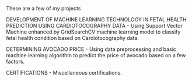 These are a few of my projects

DEVELOPMENT OF MACHINE LEARNING TECHNOLOGY IN FETAL HEALTH PREDICTION USING CARDIOTOCOGRAPHY DATA - Using Support Vector Machine enhanced by GridSearchCV machine learning model to classify fetal health condition based on Cardiotocography data.


DETERMINING AVOCADO PRICE - Using data preprocessing and basic machine learning algorithm to predict the price of avocado based on a few factors.


CERTIFICATIONS - Miscellaneous certifications.
